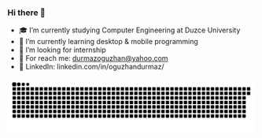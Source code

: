 ### Hi there 👋

- 🎓 I’m currently studying Computer Engineering at Duzce University
- 🌱 I’m currently learning desktop & mobile programming
- 🔎 I’m looking for internship
- 📧 For reach me: durmazoguzhan@yahoo.com
- 👔 LinkedIn: linkedin.com/in/oguzhandurmaz/

![snake svg](https://github.com/durmazoguzhan/durmazoguzhan/blob/output/github-contribution-grid-snake.svg)

